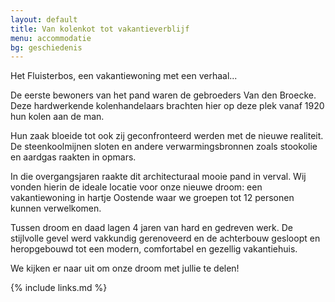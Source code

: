 ```yaml
---
layout: default
title: Van kolenkot tot vakantieverblijf
menu: accommodatie
bg: geschiedenis
---
```

Het Fluisterbos, een vakantiewoning met een verhaal...

De eerste bewoners van het pand waren de gebroeders Van den Broecke. Deze hardwerkende kolenhandelaars brachten hier op deze plek vanaf 1920 hun kolen aan de man.

Hun zaak bloeide tot ook zij geconfronteerd werden met de nieuwe realiteit. De steenkoolmijnen sloten en andere verwarmingsbronnen zoals stookolie en aardgas raakten in opmars.

In die overgangsjaren raakte dit architecturaal mooie pand in verval. Wij vonden hierin de ideale locatie voor onze nieuwe droom: een vakantiewoning in hartje Oostende waar we groepen tot 12 personen kunnen verwelkomen.

Tussen droom en daad lagen 4 jaren van hard en gedreven werk. De stijlvolle gevel werd vakkundig gerenoveerd en de achterbouw gesloopt en heropgebouwd tot een modern, comfortabel en gezellig vakantiehuis. 

We kijken er naar uit om onze droom met jullie te delen!

{% include links.md %}
